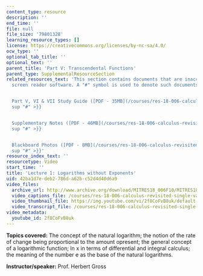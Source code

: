 ```yaml
---
content_type: resource
description: ''
end_time: ''
file: null
file_size: '79801328'
learning_resource_types: []
license: https://creativecommons.org/licenses/by-nc-sa/4.0/
ocw_type: ''
optional_tab_title: ''
optional_text: ''
parent_title: 'Part V: Transcendental Functions'
parent_type: SupplementalResourceSection
related_resources_text: 'This section contains documents that are inaccessible to
  screen reader software. A "#" symbol is used to denote such documents.


  Part V, VI & VII Study Guide ([PDF - 35MB](/courses/res-18-006-calculus-revisited-single-variable-calculus-fall-2010/resources/mitres_18_006_study_5_6_7)){{<
  sup "#" >}}


  Supplementary Notes ([PDF - 46MB](/courses/res-18-006-calculus-revisited-single-variable-calculus-fall-2010/resources/mitres_18_006_supp_notes-1)){{<
  sup "#" >}}


  Blackboard Photos ([PDF - 8MB](/courses/res-18-006-calculus-revisited-single-variable-calculus-fall-2010/resources/mitres_18_006_blackboard-1)){{<
  sup "#" >}}'
resource_index_text: ''
resourcetype: Video
start_time: ''
title: 'Lecture 1: Logarithms without Exponents'
uid: 42ba1d7e-deb2-786d-a62b-c52d4d40d6a9
video_files:
  archive_url: http://www.archive.org/download/MITRES18_006F10/MITRES18_006F10_26_0501_300k.mp4
  video_captions_file: /courses/res-18-006-calculus-revisited-single-variable-calculus-fall-2010/cf5015730d71540094ea913557ef4744_2f8CoFvB8uk.vtt
  video_thumbnail_file: https://img.youtube.com/vi/2f8CoFvB8uk/default.jpg
  video_transcript_file: /courses/res-18-006-calculus-revisited-single-variable-calculus-fall-2010/0691862321b26aaff08b80f01ba55a86_2f8CoFvB8uk.pdf
video_metadata:
  youtube_id: 2f8CoFvB8uk
---
```


**Topics covered:** The concept of the natural logarithm; the notion of the rate of change being proportional to the amount opresent; the general concept of a logarithmic function; ln x in terms of differential and integral calculus; the meaning of the number e as the base of the natural logarithms.

**Instructor/speaker:** Prof. Herbert Gross

